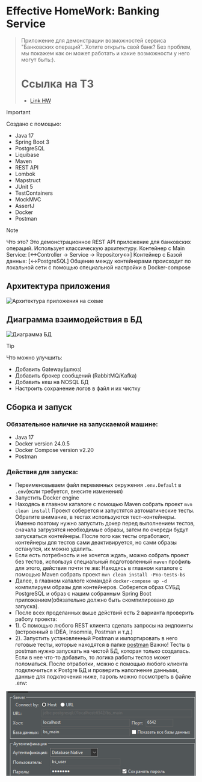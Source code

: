 # Effective HomeWork: Banking Service

> Приложение для демонстрации возможностей сервиса "Банковских операций". Хотите открыть свой банк? Без проблем, мы
> покажем как он может работать и какие возможности у него могут быть:).
>
>
> # Ссылка на ТЗ
> - [Link HW](https://github.com/Jon7even/java-banking-service/tree/main/docs/tasks/technical-task.md)


> [!IMPORTANT]
> Создано с помощью:
> - Java 17
> - Spring Boot 3
> - PostgreSQL
> - Liquibase
> - Maven
> - REST API
> - Lombok
> - Mapstruct
> - JUnit 5
> - TestContainers
> - MockMVC
> - AssertJ
> - Docker
> - Postman

> [!NOTE]
> Что это? Это демонстрационное REST API приложение для банковских операций. Использует классическую архитектуру.
> Контейнер c Main Service: [<->Controller -> Service -> Repository<->]
> Контейнер с Базой данных: [<->PostgreSQL]
> Общение между контейнерами происходит по локальной сети с помощью специальной настройки в Docker-compose

## Архитектура приложения

![Архитектура приложения на схеме](/docs/images/architecture.png)

## Диаграмма взаимодействия в БД

![Диаграмма БД](/docs/images/diagram.png)

> [!TIP]
> Что можно улучшить:
> - Добавить Gateway(шлюз)
> - Добавить брокер сообщений (RabbitMQ/Kafka)
> - Добавить кеш на NOSQL БД
> - Настроить сохранение логов в файл и их чистку

## Сборка и запуск

### Обязательное наличие на запускаемой машине:

- Java 17
- Docker version 24.0.5
- Docker Compose version v2.20
- Postman

### Действия для запуска:

- Переименовываем файл переменных окружения `.env.Default` в `.env`(если требуется, внесите изменения)
- Запустить Docker engine
- Находясь в главном каталоге с помощью Maven собрать проект `mvn clean install`
  Проект соберется и запустятся автоматические тесты. Обратите внимание, в тестах используются тест-контейнеры.
  Именно поэтому нужно запустить докер перед выполнением тестов, сначала загрузятся необходимые образы, затем по
  очереди будут запускаться контейнеры. После того как тесты отработают, контейнеры для тестов сами деактивируется,
  но сами образы останутся, их можно удалить.
- Если есть потребность и не хочется ждать, можно собрать проект без тестов, используя специальный подготовленный
  `maven` профиль для этого, действия почти те же:
  Находясь в главном каталоге с помощью Maven собрать проект `mvn clean install -Pno-tests-bs`
- Далее, в главном каталоге командой `docker-compose up -d` компилируем образы для контейнеров. Соберется образ СУБД
  PostgreSQL и образ с нашим собранным Spring Boot приложением(обязательно должно быть скомпилировано до запуска).
- После всех проделанных выше действий есть 2 варианта проверить работу проекта:
- 1). С помощью любого REST клиента сделать запросы на эндпоинты (встроенный в IDEA, Insomnia, Postman и т.д.)
- 2). Запустить установленный Postman и импортировать в него готовые тесты, которые находятся в папке
  [postman](/docs/postman/)
  Важно! Тесты в postman нужно запускать на чистой БД, которая только создалась. Если в нее что-то добавить,
  то логика работы тестов может поломаться. После отработки, можно с помощью любого клиента подключиться к
  Postgre БД и проверить наполнение данными, данные для подключения ниже, пароль можно посмотреть в файле .env:

![Подключение к БД через DBeaver](/docs/images/connection_bd_external.png)